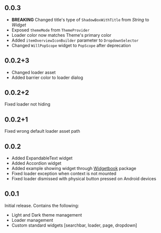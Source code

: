 ## 0.0.3

* **BREAKING** Changed title's type of `ShadowBoxWithTitle` from _String_ to _Widget_
* Exposed `themeMode` from `ThemeProvider`
* Loader color now matches Theme's primary color
* Added `itemOverviewIconBuilder` parameter to `DropdownSelector`
* Changed `WillPopScope` widget to `PopScope` after deprecation

## 0.0.2+3

* Changed loader asset
* Added barrier color to loader dialog

## 0.0.2+2

Fixed loader not hiding

## 0.0.2+1

Fixed wrong default loader asset path

## 0.0.2

* Added ExpandableText widget
* Added Accordion widget
* Added example showing widget through [Widgetbook](https://pub.dev/packages/widgetbook) package
* Fixed loader exception when context is not mounted
* Fixed loader dismissed with physical button pressed on Android devices

## 0.0.1

Initial release. Contains the following:

* Light and Dark theme management
* Loader management
* Custom standard widgets [searchbar, loader, page, dropdown]
